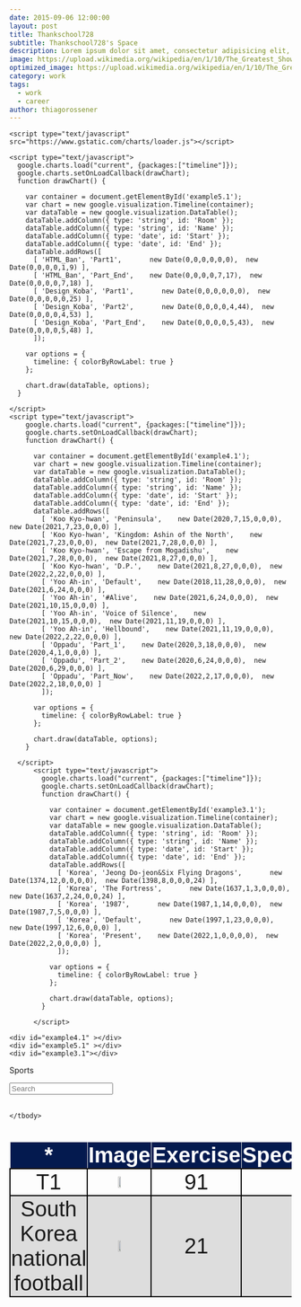 ```yaml
---
date: 2015-09-06 12:00:00
layout: post
title: Thankschool728
subtitle: Thankschool728's Space
description: Lorem ipsum dolor sit amet, consectetur adipisicing elit, sed do eiusmod tempor incididunt ut labore et dolore magna aliqua.
image: https://upload.wikimedia.org/wikipedia/en/1/10/The_Greatest_Showman_poster.png
optimized_image: https://upload.wikimedia.org/wikipedia/en/1/10/The_Greatest_Showman_poster.png
category: work
tags:
  - work
  - career
author: thiagorossener
---
```

<html>

    <script type="text/javascript" src="https://www.gstatic.com/charts/loader.js"></script>

    <script type="text/javascript">
      google.charts.load("current", {packages:["timeline"]});
      google.charts.setOnLoadCallback(drawChart);
      function drawChart() {
    
        var container = document.getElementById('example5.1');
        var chart = new google.visualization.Timeline(container);
        var dataTable = new google.visualization.DataTable();
        dataTable.addColumn({ type: 'string', id: 'Room' });
        dataTable.addColumn({ type: 'string', id: 'Name' });
        dataTable.addColumn({ type: 'date', id: 'Start' });
        dataTable.addColumn({ type: 'date', id: 'End' });
        dataTable.addRows([
          [ 'HTML_Ban', 'Part1',       new Date(0,0,0,0,0,0),  new Date(0,0,0,0,1,9) ],
          [ 'HTML_Ban', 'Part_End',    new Date(0,0,0,0,7,17),  new Date(0,0,0,0,7,18) ],
          [ 'Design_Koba', 'Part1',       new Date(0,0,0,0,0,0),  new Date(0,0,0,0,0,25) ],
          [ 'Design_Koba', 'Part2',       new Date(0,0,0,0,4,44),  new Date(0,0,0,0,4,53) ],
          [ 'Design_Koba', 'Part_End',    new Date(0,0,0,0,5,43),  new Date(0,0,0,0,5,48) ],
          ]);
    
        var options = {
          timeline: { colorByRowLabel: true }
        };
    
        chart.draw(dataTable, options);
      }
    
    </script>
    <script type="text/javascript">
        google.charts.load("current", {packages:["timeline"]});
        google.charts.setOnLoadCallback(drawChart);
        function drawChart() {
      
          var container = document.getElementById('example4.1');
          var chart = new google.visualization.Timeline(container);
          var dataTable = new google.visualization.DataTable();
          dataTable.addColumn({ type: 'string', id: 'Room' });
          dataTable.addColumn({ type: 'string', id: 'Name' });
          dataTable.addColumn({ type: 'date', id: 'Start' });
          dataTable.addColumn({ type: 'date', id: 'End' });
          dataTable.addRows([
            [ 'Koo Kyo-hwan', 'Peninsula',    new Date(2020,7,15,0,0,0),  new Date(2021,7,23,0,0,0) ],
            [ 'Koo Kyo-hwan', 'Kingdom: Ashin of the North',    new Date(2021,7,23,0,0,0),  new Date(2021,7,28,0,0,0) ],
            [ 'Koo Kyo-hwan', 'Escape from Mogadishu',    new Date(2021,7,28,0,0,0),  new Date(2021,8,27,0,0,0) ],
            [ 'Koo Kyo-hwan', 'D.P.',    new Date(2021,8,27,0,0,0),  new Date(2022,2,22,0,0,0) ],
            [ 'Yoo Ah-in', 'Default',    new Date(2018,11,28,0,0,0),  new Date(2021,6,24,0,0,0) ],
            [ 'Yoo Ah-in', '#Alive',    new Date(2021,6,24,0,0,0),  new Date(2021,10,15,0,0,0) ],
            [ 'Yoo Ah-in', 'Voice of Silence',    new Date(2021,10,15,0,0,0),  new Date(2021,11,19,0,0,0) ],
            [ 'Yoo Ah-in', 'Hellbound',    new Date(2021,11,19,0,0,0),  new Date(2022,2,22,0,0,0) ],
            [ 'Oppadu', 'Part_1',    new Date(2020,3,18,0,0,0),  new Date(2020,4,1,0,0,0) ],
            [ 'Oppadu', 'Part_2',    new Date(2020,6,24,0,0,0),  new Date(2020,6,29,0,0,0) ],
            [ 'Oppadu', 'Part_Now',    new Date(2022,2,17,0,0,0),  new Date(2022,2,18,0,0,0) ]
            ]);
      
          var options = {
            timeline: { colorByRowLabel: true }
          };
      
          chart.draw(dataTable, options);
        }
      
      </script>
          <script type="text/javascript">
            google.charts.load("current", {packages:["timeline"]});
            google.charts.setOnLoadCallback(drawChart);
            function drawChart() {
          
              var container = document.getElementById('example3.1');
              var chart = new google.visualization.Timeline(container);
              var dataTable = new google.visualization.DataTable();
              dataTable.addColumn({ type: 'string', id: 'Room' });
              dataTable.addColumn({ type: 'string', id: 'Name' });
              dataTable.addColumn({ type: 'date', id: 'Start' });
              dataTable.addColumn({ type: 'date', id: 'End' });
              dataTable.addRows([
                [ 'Korea', 'Jeong Do-jeon&Six Flying Dragons',       new Date(1374,12,0,0,0,0),  new Date(1398,8,0,0,0,24) ],
                [ 'Korea', 'The Fortress',       new Date(1637,1,3,0,0,0),  new Date(1637,2,24,0,0,24) ],
                [ 'Korea', '1987',       new Date(1987,1,14,0,0,0),  new Date(1987,7,5,0,0,0) ],
                [ 'Korea', 'Default',       new Date(1997,1,23,0,0,0),  new Date(1997,12,6,0,0,0) ],
                [ 'Korea', 'Present',    new Date(2022,1,0,0,0,0),  new Date(2022,2,0,0,0,0) ],
                ]);
          
              var options = {
                timeline: { colorByRowLabel: true }
              };
          
              chart.draw(dataTable, options);
            }
          
          </script>
    
    <div id="example4.1" ></div>
    <div id="example5.1" ></div>
    <div id="example3.1"></div>
</html>
<html>
<head>
<script src="https://ajax.googleapis.com/ajax/libs/jquery/3.5.1/jquery.min.js"></script>
<link rel="stylesheet" href="https://cdnjs.cloudflare.com/ajax/libs/font-awesome/4.7.0/css/font-awesome.min.css">
<script>
$(document).ready(function(){
  $("#myInput").on("keyup", function() {
    var value = $(this).val().toLowerCase();
    $("#myTable tr").filter(function() {
      $(this).toggle($(this).text().toLowerCase().indexOf(value) > -1)
    });
  });
});

function sortTable(n) {
  var table, rows, switching, i, x, y, shouldSwitch, dir, switchcount = 0;
  table = document.getElementById("myTable");
  switching = true;
  dir = "asc"; 
  while (switching) {
    switching = false;
    rows = table.rows;
    for (i = 0; i < (rows.length - 1); i++) {
      shouldSwitch = false;
      x = rows[i].getElementsByTagName("TD")[n];
      y = rows[i + 1].getElementsByTagName("TD")[n];
      if (dir == "asc") {
        if (x.innerHTML.toLowerCase() > y.innerHTML.toLowerCase()) {
          shouldSwitch= true;
          break;
        }
      } else if (dir == "desc") {
        if (x.innerHTML.toLowerCase() < y.innerHTML.toLowerCase()) {
          shouldSwitch = true;
          break;
        }
      }
    }
    if (shouldSwitch) {
      rows[i].parentNode.insertBefore(rows[i + 1], rows[i]);
      switching = true;
      switchcount ++;      
    } else {
      if (switchcount == 0 && dir == "asc") {
        dir = "desc";
        switching = true;
      }
    }
  }
}
</script>
<style>
table {
  font-family: arial, sans-serif;
  border-collapse: collapse;
  width: 100%;
  font-size:4vw;
}

td, th {
  border: 1px solid #dddddd;
  text-align: center;
  padding: 1px;
}

th {
  background-color: #041a4f;
  cursor: pointer;
  color: white;
  position: sticky;
  top: 0; 
  box-shadow: 0 2px 2px -1px rgba(0, 0, 0, 0.4);
}

th:hover {
    background-color:#04AA6D;
    color: white;    

  }

td{
    border: 2px solid #000000;
  }

tr:nth-child(even) {
  background-color: #dddddd;
}
  
tr:hover {
    background-color:#04AA6D;
    color: white;      
}
</style>
</head>
<body>

<p>Sports</p>
<input id="myInput" type="text" placeholder="Search">
<br><br>

<table>
  <thead>
  <tr>
    <th onclick="sortTable(0)">* <i class="fa fa-sort"></i></th> 
    <th onclick="sortTable(1)">Image <i class="fa fa-sort"></i></th> 
    <th onclick="sortTable(2)">Exercise<br><i class="fa fa-sort"></i></th>
    <th onclick="sortTable(3)">Special<i class="fa fa-sort"></i></th>
  </tr>
  </thead>
  <tbody id = "myTable">
        <tr>
            <td>T1</td>
            <td><img src = "https://upload.wikimedia.org/wikipedia/en/thumb/f/f9/T1_logo.svg/1920px-T1_logo.svg.png" width="20%"></td>
            <td>91</td>
            <td></td>
        </tr>
        <tr>
            <td>South Korea national football</td>
            <td><img src = "https://upload.wikimedia.org/wikipedia/en/f/f8/South_Korea_national_football_team.png" width="20%"></td>
            <td>21</td>
            <td></td>
        </tr>

    </tbody>
  </table>

</body>
</html>

